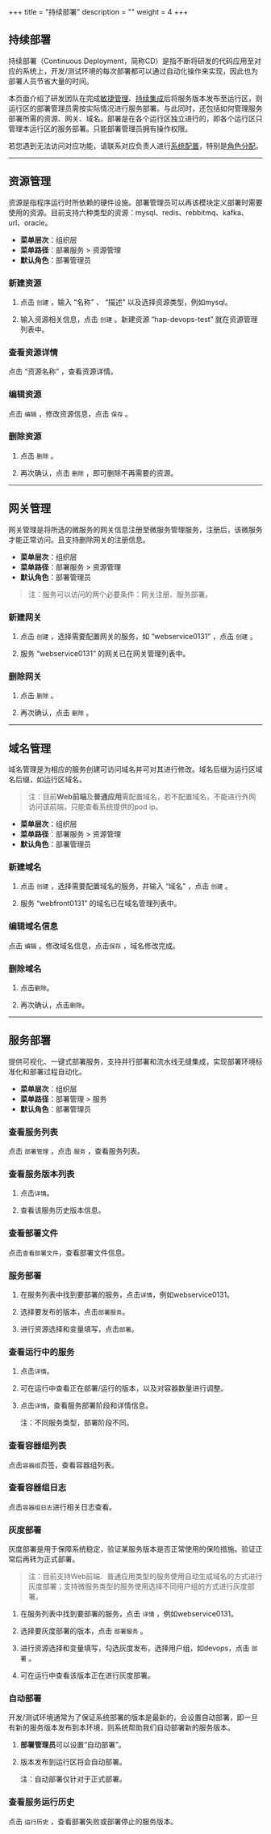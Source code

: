 +++
title = "持续部署"
description = ""
weight = 4
+++

## 持续部署

持续部署（Continuous Deployment，简称CD）是指不断将研发的代码应用至对应的系统上，开发/测试环境的每次部署都可以通过自动化操作来实现，因此也为部署人员节省大量的时间。
  
本页面介绍了研发团队在完成[敏捷管理](../scrum)、[持续集成](../continuous-integration)后将服务版本发布至运行区，则运行区的部署管理员需按实际情况进行服务部署。与此同时，还包括如何管理服务部署所需的资源、网关、域名。部署是在各个运行区独立进行的，即各个运行区只管理本运行区的服务部署。只能部署管理员拥有操作权限。

若您遇到无法访问对应功能，请联系对应负责人进行[系统配置](../system-configuration)，特别是[角色分配](../system-configuration#3)。

---
## 资源管理
  
资源是指程序运行时所依赖的硬件设施。部署管理员可以再该模块定义部署时需要使用的资源。目前支持六种类型的资源：mysql、redis、rebbitmq、kafka、url、oracle。
 
  - **菜单层次**：组织层
  - **菜单路径**：部署服务 > 资源管理
  - **默认角色**：部署管理员

### 新建资源

 1. 点击 `创建`  ，输入 “名称” 、 “描述” 以及选择资源类型，例如mysql。

 1. 输入资源相关信息，点击 `创建` 。新建资源 “hap-devops-test” 就在资源管理列表中。

### 查看资源详情

  点击 “资源名称” ，查看资源详情。

### 编辑资源

  点击 `编辑` ，修改资源信息，点击 `保存` 。

### 删除资源

 1. 点击 `删除` 。

 1. 再次确认，点击 `删除` ，即可删除不再需要的资源。

---
## 网关管理
  
  网关管理是将所选的微服务的网关信息注册至微服务管理服务，注册后，该微服务才能正常访问。且支持删除网关的注册信息。
    
  - **菜单层次**：组织层
  - **菜单路径**：部署服务 > 资源管理
  - **默认角色**：部署管理员

  >注：服务可以访问的两个必要条件：网关注册、服务部署。

### 新建网关

 1. 点击 `创建` ，选择需要配置网关的服务，如 “webservice0131” ，点击 `创建` 。

 1. 服务 “webservice0131” 的网关已在网关管理列表中。

### 删除网关

 1. 点击 `删除` 。

 1. 再次确认，点击 `删除` 。

---
## 域名管理
  
  域名管理是为相应的服务创建可访问域名并可对其进行修改。域名后缀为运行区域名后缀，如运行区域名。

  >注：目前**Web前端**及**普通应用**需配置域名，若不配置域名，不能进行外网访问该前端，只能查看系统提供的pod ip。
  
  - **菜单层次**：组织层
  - **菜单路径**：部署服务 > 资源管理
  - **默认角色**：部署管理员

### 新建域名

 1. 点击 `创建` ，选择需要配置域名的服务，并输入 “域名” ，点击 `创建` 。

 1. 服务 “webfront0131” 的域名已在域名管理列表中。

### 编辑域名信息

  点击 `编辑` 。修改域名信息，点击`保存` ，域名修改完成。


### 删除域名

 1. 点击`删除`。

 1. 再次确认，点击`删除`。

---
## 服务部署
  
  提供可视化、一键式部署服务，支持并行部署和流水线无缝集成，实现部署环境标准化和部署过程自动化。
  
  - **菜单层次**：组织层
  - **菜单路径**：部署管理 > 服务
  - **默认角色**：部署管理员

### 查看服务列表

  点击 `部署管理`  ，点击 `服务` ，查看服务列表。

### 查看服务版本列表

 1. 点击`详情`。

 1. 查看该服务历史版本信息。

### 查看部署文件

  点击`查看部署文件`，查看部署文件信息。

### 服务部署

 1. 在服务列表中找到要部署的服务，点击`详情`，例如webservice0131。

 1. 选择要发布的版本，点击`部署服务`。

 1. 进行资源选择和变量填写，点击`部署`。

### 查看运行中的服务

 1. 点击`详情`。

 1. 可在运行中查看正在部署/运行的版本，以及对容器数量进行调整。

 1. 点击`详情`，查看服务部署阶段和详情信息。

    注：不同服务类型，部署阶段不同。

### 查看容器组列表

  点击`容器组`页签，查看容器组列表。

### 查看容器组日志

  点击`容器组日志`进行相关日志查看。

### 灰度部署

  灰度部署是用于保障系统稳定，验证某服务版本是否正常使用的保险措施。验证正常后再转为正式部署。

  >注：目前支持Web前端、普通应用类型的服务使用自动生成域名的方式进行灰度部署；支持微服务类型的服务使用选择不同用户组的方式进行灰度部署。

  1. 在服务列表中找到要部署的服务，点击 `详情` ，例如webservice0131。

  1. 选择要灰度部署的版本，点击 `部署服务` 。

  1. 进行资源选择和变量填写，勾选灰度发布，选择用户组，如devops，点击 `部署` 。

  1. 可在运行中查看该版本正在进行灰度部署。

### 自动部署

  开发/测试环境通常为了保证系统部署的版本是最新的，会设置自动部署，即一旦有新的服务版本发布到本环境，则系统帮助我们自动部署新的服务版本。

 1. **部署管理员**可以设置“自动部署”。

 1. 版本发布到运行区将会自动部署。

    注：自动部署仅针对于正式部署。

### 查看服务运行历史

  点击 `运行历史` ，查看部署失败或部署停止的服务版本。